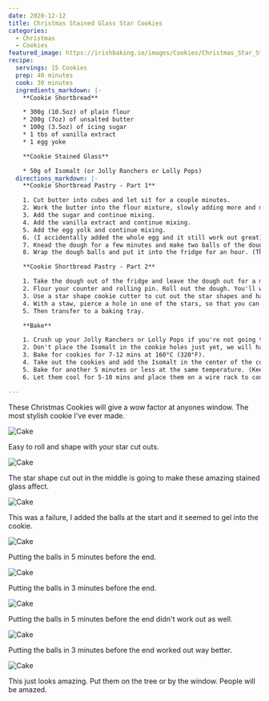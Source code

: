 ```yaml
---
date: 2020-12-12
title: Christmas Stained Glass Star Cookies
categories:
  - Christmas
  - Cookies
featured_image: https://irishbaking.ie/images/Cookies/Christmas_Star_Stained_Glass_Cookies/Image_9.webp
recipe:
  servings: 15 Cookies
  prep: 40 minutes
  cook: 30 minutes
  ingredients_markdown: |-
    **Cookie Shortbread**

    * 300g (10.5oz) of plain flour
    * 200g (7oz) of unsalted butter
    * 100g (3.5oz) of icing sugar
    * 1 tbs of vanilla extract
    * 1 egg yoke

    **Cookie Stained Glass**

    * 50g of Isomalt (or Jolly Ranchers or Lolly Pops)
  directions_markdown: |-
    **Cookie Shortbread Pastry - Part 1**

    1. Cut butter into cubes and let sit for a couple minutes.
    2. Work the butter into the flour mixture, slowly adding more and more softened butter cubes. Best thing to do is with clean hands to squish the flour and butter together with your thumbs and fingers. Keep going till it all looks incorporated.
    3. Add the sugar and continue mixing.
    4. Add the vanilla extract and continue mixing.
    5. Add the egg yolk and continue mixing.
    6. (I accidentally added the whole egg and it still work out great) (Add more icing sugar if the mix is too wet)
    7. Knead the dough for a few minutes and make two balls of the dough.
    8. Wrap the dough balls and put it into the fridge for an hour. (This will last for longer but after maybe two days it'll be more difficult to roll out)

    **Cookie Shortbread Pastry - Part 2**

    1. Take the dough out of the fridge and leave the dough out for a minimum of 15 mins.
    2. Flour your counter and rolling pin. Roll out the dough. You'll want it to be about 2mm thick.
    3. Use a star shape cookie cutter to cut out the star shapes and have star shaped holes in the middle.
    4. With a staw, pierce a hole in one of the stars, so that you can put string through it later.
    5. Then transfer to a baking tray.

    **Bake**

    1. Crush up your Jolly Ranchers or Lolly Pops if you're not going to be using Isomalt.
    2. Don't place the Isomalt in the cookie holes just yet, we will half bake the cookie first.
    3. Bake for cookies for 7-12 mins at 160°C (320°F).
    4. Take out the cookies and add the Isomalt in the center of the cookies.
    5. Bake for another 5 minutes or less at the same temperature. (Keep an eye on them to get make sure they're all the same color)
    6. Let them cool for 5-10 mins and place them on a wire rack to cool more. The Isomalt will be difficult to remove from the baking tray straight away.

---
```

These Christmas Cookies will give a wow factor at anyones window. The most stylish cookie I've ever made.

![Cake](https://irishbaking.ie/images/Cookies/Christmas_Star_Stained_Glass_Cookies/Image_1.webp)

Easy to roll and shape with your star cut outs.

![Cake](https://irishbaking.ie/images/Cookies/Christmas_Star_Stained_Glass_Cookies/Image_2.webp)

The star shape cut out in the middle is going to make these amazing stained glass affect.

![Cake](https://irishbaking.ie/images/Cookies/Christmas_Star_Stained_Glass_Cookies/Image_3.webp)

This was a failure, I added the balls at the start and it seemed to gel into the cookie. 

![Cake](https://irishbaking.ie/images/Cookies/Christmas_Star_Stained_Glass_Cookies/Image_4.webp)

Putting the balls in 5 minutes before the end.

![Cake](https://irishbaking.ie/images/Cookies/Christmas_Star_Stained_Glass_Cookies/Image_5.webp)

Putting the balls in 3 minutes before the end.

![Cake](https://irishbaking.ie/images/Cookies/Christmas_Star_Stained_Glass_Cookies/Image_6.webp)

Putting the balls in 5 minutes before the end didn't work out as well.

![Cake](https://irishbaking.ie/images/Cookies/Christmas_Star_Stained_Glass_Cookies/Image_7.webp)

Putting the balls in 3 minutes before the end worked out way better.

![Cake](https://irishbaking.ie/images/Cookies/Christmas_Star_Stained_Glass_Cookies/Image_8.webp)

This just looks amazing. Put them on the tree or by the window. People will be amazed.

